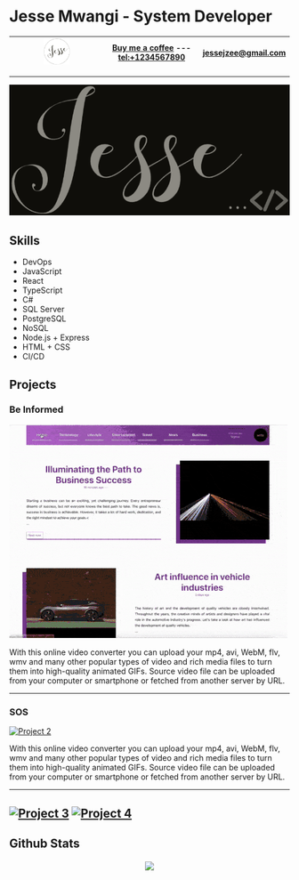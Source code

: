 # Jesse Mwangi - System Developer

| <img src='./logo.png' width='30%'> | [Buy me a coffee](https://www.buymeacoffee.com/yourname) ---  [tel:+1234567890](tel:+1234567890) | [jessejzee@gmail.com](mailto:jessejzee@gmail.com)
| --- | --- | --- |


---

![Intro banner](./Jesse-black.png)

## Skills

- DevOps
- JavaScript
- React
- TypeScript
- C#
- SQL Server
- PostgreSQL
- NoSQL
- Node.js + Express
- HTML + CSS
- CI/CD

## Projects

### Be Informed

[![Project 1](./beinformed.gif)](path/to/project/1)

With this online video converter you can upload your mp4, avi, WebM, flv, wmv and many other popular types of video and rich media files to turn them into high-quality animated GIFs. Source video file can be uploaded from your computer or smartphone or fetched from another server by URL.

---

### SOS

[![Project 2](./sos.gif)](path/to/project/2)

With this online video converter you can upload your mp4, avi, WebM, flv, wmv and many other popular types of video and rich media files to turn them into high-quality animated GIFs. Source video file can be uploaded from your computer or smartphone or fetched from another server by URL.

---

[![Project 3](path/to/project/3.gif)](path/to/project/3) [![Project 4](path/to/project/4.gif)](path/to/project/4)
---
## Github Stats  
<div align="center"><img src="https://github-readme-stats.vercel.app/api?username=jessemwangi&show_icons=true&count_private=true&hide_border=true" align="center" /></div> 